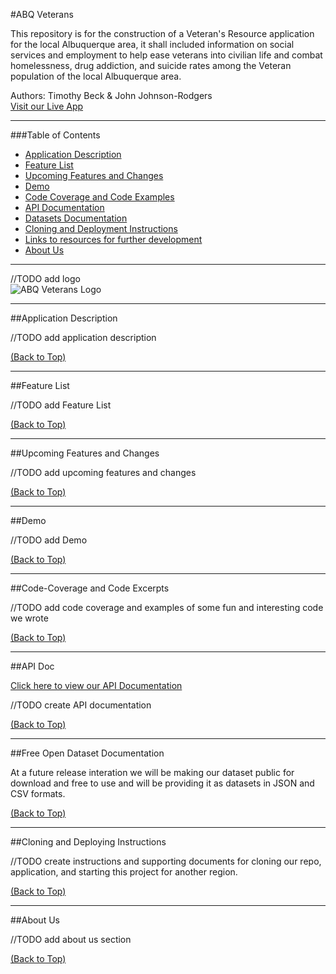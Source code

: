 #ABQ Veterans

This repository is for the construction of a Veteran's Resource application for the local Albuquerque area, it shall included information on social services and employment to help ease veterans into civilian life and combat homelessness, drug addiction, and suicide rates among the Veteran population of the local Albuquerque area.

Authors: Timothy Beck & John Johnson-Rodgers  
[Visit our Live App](abqveterans.com)  

---
###Table of Contents

* [Application Description]()
* [Feature List]()
* [Upcoming Features and Changes]()
* [Demo]()
* [Code Coverage and Code Examples]()
* [API Documentation]()
* [Datasets Documentation]()
* [Cloning and Deployment Instructions]()
* [Links to resources for further development]()
* [About Us]()
---

//TODO add logo  
![ABQ Veterans Logo]()

---
##Application Description

//TODO add application description

[(Back to Top)](https://github.com/Veteran-Capstone-Group/Veteran-Resource-WebApp#ABQ-Veterans)

---
##Feature List

//TODO add Feature List

[(Back to Top)](https://github.com/Veteran-Capstone-Group/Veteran-Resource-WebApp#ABQ-Veterans)

---
##Upcoming Features and Changes

//TODO add upcoming features and changes

[(Back to Top)](https://github.com/Veteran-Capstone-Group/Veteran-Resource-WebApp#ABQ-Veterans)

---
##Demo

//TODO add Demo

[(Back to Top)](https://github.com/Veteran-Capstone-Group/Veteran-Resource-WebApp#ABQ-Veterans)

---
##Code-Coverage and Code Excerpts

//TODO add code coverage and examples of some fun and interesting code we wrote

[(Back to Top)](https://github.com/Veteran-Capstone-Group/Veteran-Resource-WebApp#ABQ-Veterans)

---
##API Doc

 [Click here to view our API Documentation]()
 
//TODO create API documentation


[(Back to Top)](https://github.com/Veteran-Capstone-Group/Veteran-Resource-WebApp#ABQ-Veterans)

---

##Free Open Dataset Documentation

At a future release interation we will be making our dataset public for download and free to use and will be providing it as datasets in JSON and CSV formats. 

[(Back to Top)](https://github.com/Veteran-Capstone-Group/Veteran-Resource-WebApp#ABQ-Veterans)

---
##Cloning and Deploying Instructions

//TODO create instructions and supporting documents for cloning our repo, application, and starting this project for another region.

[(Back to Top)](https://github.com/Veteran-Capstone-Group/Veteran-Resource-WebApp#ABQ-Veterans)

---
##About Us

//TODO add about us section

[(Back to Top)](https://github.com/Veteran-Capstone-Group/Veteran-Resource-WebApp#ABQ-Veterans)















